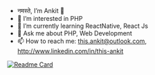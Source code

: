 - नमस्ते, I’m Ankit 👋 
- 👀 I’m interested in PHP
- 🌱 I’m currently learning ReactNative, React Js
- 💬 Ask me about PHP, Web Development
- 📫 How to reach me: this.ankit@outlook.com, http://www.linkedin.com/in/this-ankit

[![Readme Card](https://github-readme-stats.vercel.app/api/pin/?username=codekaar-ankit&repo=github-readme-stats)](https://github.com/anuraghazra/github-readme-stats)


<!---
![Anurag's GitHub stats](https://github-readme-stats.vercel.app/api?username=codekaar-ankit&theme=dark&show_icons=true)
codekaar-ankit/codekaar-ankit is a ✨ special ✨ repository because its `README.md` (this file) appears on your GitHub profile.
You can click the Preview link to take a look at your changes.
--->
